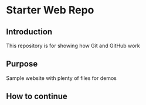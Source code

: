 # Starter Web Repo

## Introduction
This repository is for showing how Git and GitHub work

## Purpose
Sample website with plenty of files for demos

## How to continue